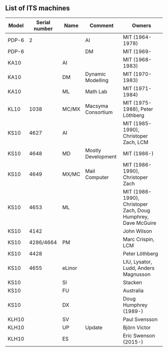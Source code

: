 ## List of ITS machines

| Model | Serial number | Name   | Comment  | Owners |
| ----- | ------------- | ------ | -------  | ------ |
| PDP-6 | 2             |        | AI       | MIT (1964-1978) |
| PDP-6 |               |        | DM       | MIT (1969- |
| KA10  |               | AI     |          | MIT (1968-1983) |
| KA10  |               | DM     | Dynamic Modelling | MIT (1970-1983) |
| KA10  |               | ML     | Math Lab | MIT (1971-1984) |
| KL10  | 1038          | MC/MX  | Macsyma Consortium | MIT (1975-1988), Peter Löthberg |
| KS10  | 4627          | AI     |          | MIT (1985-1990), Christoper Zach, LCM |
| KS10  | 4648          | MD   	 | Mostly Development | MIT (1986-) |
| KS10  | 4649          | MX/MC  | Mail Computer | MIT (1986-1990), Christoper Zach |
| KS10  | 4653          | ML   	 |          | MIT (1986-1990), Christoper Zach, Doug Humphrey, Dave McGuire |
| KS10  | 4142          |        |          | John Wilson |
| KS10  | 4286/4664     | PM     |          | Marc Crispin, LCM |
| KS10  | 4428          |        |          | Peter Löthberg |
| KS10  | 4655          | eLinor |          | LIU, Lysator, Ludd, Anders Magnusson |
| KS10  |               | SI     |          | Stacken |
| KS10  |               | FU     |          | Australia |
| KS10  |               | DX     |          | Doug Humphrey (1989-) |
| KLH10 |               | SV     |          | Paul Svensson |
| KLH10 |               | UP     | Update   | Björn Victor |
| KLH10 |               | ES     |          | Eric Swenson (2015-) |
